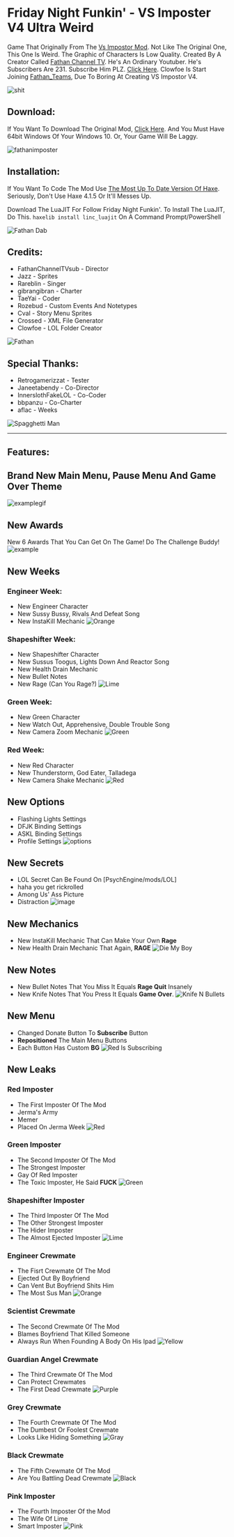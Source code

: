 # Friday Night Funkin' - VS Imposter V4 Ultra Weird
Game That Originally From The [Vs Impostor Mod](https://gamebanana.com/mods/55652). Not Like The Original One, This One Is Weird. The Graphic of Characters Is Low Quality.
Created By A Creator Called [Fathan Channel TV](https://twitter.com/FathanChannelTV). He's An Ordinary Youtuber. He's Subscribers Are 231. Subscribe Him PLZ. [Click Here](https://youtube.com/c/FathanChannelTV).
Clowfoe Is Start Joining [Fathan_Teams](https://www.youtube.com/channel/UCg4S-Cxkr8CB24prjHVdRmA), Due To Boring At Creating VS Impostor V4.

![shit](https://user-images.githubusercontent.com/96095677/146099221-52088fec-f217-42fc-8af6-27c6fa2938a7.png)

## Download:
If You Want To Download The Original Mod, [Click Here](https://gamebanana.com/mods/342732).
And You Must Have 64bit Windows Of Your Windows 10. Or, Your Game Will Be Laggy.

![fathanimposter](https://user-images.githubusercontent.com/96095677/146099419-432df507-bda3-4b0a-935a-521598d8d2e7.png)


## Installation:
If You Want To Code The Mod Use [The Most Up To Date Version Of Haxe](https://haxe.org/download/). Seriously, Don't Use
Haxe 4.1.5 Or It'll Messes Up.

Download The LuaJIT For Follow Friday Night Funkin'.
To Install The LuaJIT, Do This. `haxelib install linc_luajit` On A Command Prompt/PowerShell

![Fathan Dab](https://user-images.githubusercontent.com/96095677/146099494-4fbec0ac-fe1f-4423-9586-2a4aacf1574f.jpg)
## Credits:
* FathanChannelTVsub - Director
* Jazz - Sprites
* Rareblin - Singer
* gibrangibran - Charter
* TaeYai - Coder
* Rozebud - Custom Events And Notetypes
* Cval - Story Menu Sprites
* Crossed - XML File Generator
* Clowfoe - LOL Folder Creator

![Fathan](https://user-images.githubusercontent.com/96095677/146099697-234c30c6-3212-4b7b-981c-38e484c4d9b7.jpg)


## Special Thanks:
* Retrogamerizzat - Tester
* Janeetabendy - Co-Director
* InnerslothFakeLOL - Co-Coder
* bbpanzu - Co-Charter
* aflac - Weeks

![Spagghetti Man](https://user-images.githubusercontent.com/96095677/146099718-0e08a1b5-439c-4fce-9d0e-153f8ee7021e.jpg)

____________________________

## Features:

## Brand New Main Menu, Pause Menu And Game Over Theme
![examplegif](https://user-images.githubusercontent.com/96095677/146102989-39f74334-8a34-4ca3-ae49-0b9a109e877d.gif)


## New Awards
New 6 Awards That You Can Get On The Game! Do The Challenge Buddy!
![example](https://user-images.githubusercontent.com/96095677/145975658-6d73117c-9a55-449b-bd7a-37d194cb5998.png)

## New Weeks
### Engineer Week:
* New Engineer Character
* New Sussy Bussy, Rivals And Defeat Song
* New InstaKill Mechanic
![Orange](https://user-images.githubusercontent.com/96095677/145975815-8b68572e-ea93-4543-a9d8-a5a13a0886ed.png)

### Shapeshifter Week:
* New Shapeshifter Character
* New Sussus Toogus, Lights Down And Reactor Song
* New Health Drain Mechanic
* New Bullet Notes
* New Rage (Can You Rage?)
![Lime](https://user-images.githubusercontent.com/96095677/145975881-a717acdc-968e-41a2-9b4b-bd238d47b062.png)

### Green Week:
* New Green Character
* New Watch Out, Apprehensive, Double Trouble Song
* New Camera Zoom Mechanic
![Green](https://user-images.githubusercontent.com/96095677/145975908-5e0bbc78-5af5-4fca-aa4e-6e5e04e7f5cd.png)

### Red Week:
* New Red Character
* New Thunderstorm, God Eater, Talladega
* New Camera Shake Mechanic
![Red](https://user-images.githubusercontent.com/96095677/145975935-66a3fdb0-4288-4e84-a97f-a561ba3408b0.png)


## New Options
* Flashing Lights Settings
* DFJK Binding Settings
* ASKL Binding Settings
* Profile Settings
![options](https://user-images.githubusercontent.com/96095677/145976548-07bce09b-4331-46f5-be3d-3fa88cf2f0bb.png)


## New Secrets
* LOL Secret Can Be Found On [PsychEngine/mods/LOL]
* haha you get rickrolled
* Among Us' Ass Picture
* Distraction
![image](https://user-images.githubusercontent.com/96095677/145976660-d80ff900-5ada-4573-9700-f42170bca66a.png)

## New Mechanics
* New InstaKill Mechanic That Can Make Your Own **Rage**
* New Health Drain Mechanic That Again, **RAGE**
![Die My Boy](https://user-images.githubusercontent.com/96095677/146101210-6700e6ed-7e95-48ea-8cea-666de36959e6.png)

## New Notes
* New Bullet Notes That You Miss It Equals **Rage Quit** Insanely
* New Knife Notes That You Press It Equals **Game Over**.
![Knife N Bullets](https://user-images.githubusercontent.com/96095677/146100571-fbcd98ae-5366-42e6-a0d1-5adf4a1f7d30.png)

## New Menu
* Changed Donate Button To **Subscribe** Button
* **Repositioned** The Main Menu Buttons
* Each Button Has Custom **BG**
![Red Is Subscribing](https://user-images.githubusercontent.com/96095677/146102247-503a8a38-423f-48e6-b187-0c9c0d0493eb.png)

## New Leaks
### Red Imposter
* The First Imposter Of The Mod
* Jerma's Army
* Memer
* Placed On Jerma Week
![Red](https://user-images.githubusercontent.com/96095677/146104869-82b2ce7f-7bbf-472b-83f5-9338c5c10173.png)
### Green Imposter
* The Second Imposter Of The Mod
* The Strongest Imposter
* Gay Of Red Imposter
* The Toxic Imposter, He Said **FUCK**
![Green](https://user-images.githubusercontent.com/96095677/146105207-f74eeba5-5098-403f-8494-58c227886a64.png)
### Shapeshifter Imposter
* The Third Imposter Of The Mod
* The Other Strongest Imposter
* The Hider Imposter
* The Almost Ejected Imposter
![Lime](https://user-images.githubusercontent.com/96095677/146105562-7f102fc4-40e6-48b6-8d63-f431331a6b60.png)
### Engineer Crewmate
* The Fisrt Crewmate Of The Mod
* Ejected Out By Boyfriend
* Can Vent But Boyfriend Shits Him
* The Most Sus Man
![Orange](https://user-images.githubusercontent.com/96095677/146105797-3b597575-8e1b-48cc-b2fb-3fb2035400be.png)
### Scientist Crewmate
*  The Second Crewmate Of The Mod
*  Blames Boyfriend That Killed Someone
*  Always Run When Founding A Body On His Ipad
![Yellow](https://user-images.githubusercontent.com/96095677/146105980-604364dd-b5c4-4bb4-aeb5-e71484fa9994.png)
### Guardian Angel Crewmate
* The Third Crewmate Of The Mod
* Can Protect Crewmates
* The First Dead Crewmate
![Purple](https://user-images.githubusercontent.com/96095677/146110457-3f4a6a6c-0bfb-4b4b-8af3-6fa8e54e78ad.png)
### Grey Crewmate
* The Fourth Crewmate Of The Mod
* The Dumbest Or Foolest Crewmate
* Looks Like Hiding Something
![Gray](https://user-images.githubusercontent.com/96095677/146110747-f0da95ad-af8d-47c2-931b-46de26578363.png)
### Black Crewmate
* The Fifth Crewmate Of The Mod
* Are You Battling Dead Crewmate
![Black](https://user-images.githubusercontent.com/96095677/146110825-5479e920-06f0-4e96-84c9-27d3847d3512.png)
### Pink Imposter
* The Fourth Imposter Of the Mod
* The Wife Of Lime
* Smart Imposter
![Pink](https://user-images.githubusercontent.com/96095677/146110970-9a55bcde-18c5-4ec4-b1c0-44501b3792d8.png)

